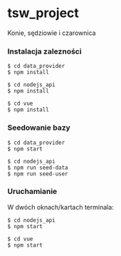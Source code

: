 # tsw_project
Konie, sędziowie i czarownica


### Instalacja zalezności
```
$ cd data_provider
$ npm install
```
```
$ cd nodejs_api
$ npm install
```
```
$ cd vue
$ npm install
```

### Seedowanie bazy
```
$ cd data_provider
$ npm start
```
```
$ cd nodejs_api
$ npm run seed-data
$ npm run seed-user
```


### Uruchamianie
W dwóch oknach/kartach terminala:
```
$ cd nodejs_api
$ npm start
```
```
$ cd vue
$ npm start
```